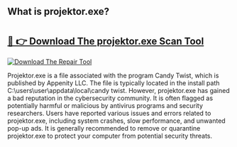 ## What is projektor.exe? 

# <h2><a href="https://exedetect.com/download.php?projektor.exe">🔗 👉 Download The projektor.exe Scan Tool</a></h2>

[![Download The Repair Tool](https://exedetect.com/download-button.jpg)](https://exedetect.com/download.php?projektor.exe)

Projektor.exe is a file associated with the program Candy Twist, which is published by Appenity LLC. The file is typically located in the install path C:\users\user\appdata\local\candy twist. However, projektor.exe has gained a bad reputation in the cybersecurity community. It is often flagged as potentially harmful or malicious by antivirus programs and security researchers. Users have reported various issues and errors related to projektor.exe, including system crashes, slow performance, and unwanted pop-up ads. It is generally recommended to remove or quarantine projektor.exe to protect your computer from potential security threats.